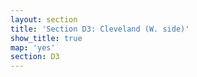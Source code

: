 ```yaml
---
layout: section
title: 'Section D3: Cleveland (W. side)'
show_title: true
map: 'yes'
section: D3
---
```

